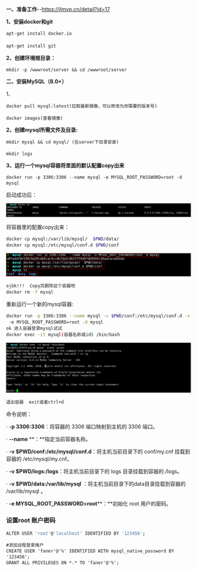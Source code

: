 **一、准备工作**--<https://jlmvp.cn/detail?id=17>

**1、安装docker和git**

```bash
apt-get install docker.io

apt-get install git
```

**2、创建环境根目录：**



```
mkdir -p /wwwroot/server && cd /wwwroot/server
```

**二、安装MySQL（8.0+）**

1、

```
docker pull mysql:latest(拉取最新镜像，可以修改为你需要的版本号)

docker images(查看镜像)
```




**2、创建mysql所需文件及目录:**



```
mkdir mysql && cd mysql/ (在server下目录安装)

mkdir logs
```

**3、运行一个mysql容器将里面的默认配置copy出来**



```
docker run -p 3306:3306 --name mysql -e MYSQL_ROOT_PASSWORD=root -d mysql
```

启动成功后：

<img src="./img/mysql1.png">

将容器里的配置copy出来：

```bash
docker cp mysql:/var/lib/mysql/  $PWD/data/
docker cp mysql:/etc/mysql/conf.d $PWD/conf
```

<img src="./img/mysql2.png">

```bash
ojbk!!!  Copy完删除这个容器吧
docker rm -f mysql
```

重新运行一个新的mysql容器:

```bash
docker run -p 3306:3306 --name mysql -v $PWD/conf:/etc/mysql/conf.d -v $PWD/logs:/logs -v $PWD/data:/var/lib/mysql
 -e MYSQL_ROOT_PASSWORD=root -d mysql
ok 进入容器登录mysql试试
docker exec -it mysql(容器名称或id) /bin/bash
```

<img src="./img/mysql3.png">

```bash
退出容器  exit或者ctrl+d
```

命令说明：

·        **-p 3306:3306**：将容器的 3306 端口映射到主机的 3306 端口。

·        **--name** **：**指定当前容器名称。

·        **-v $PWD/conf:/etc/mysql/conf.d**：将主机当前目录下的 conf/my.cnf 挂载到容器的 /etc/mysql/my.cnf。

·        **-v $PWD/logs:/logs**：将主机当前目录下的 logs 目录挂载到容器的 /logs。

·        **-v $PWD/data:/var/lib/mysql** ：将主机当前目录下的data目录挂载到容器的 /var/lib/mysql 。

·        **-e MYSQL_ROOT_PASSWORD=root****：**初始化 root 用户的密码。

### 设置root 账户密码

```bash
ALTER USER 'root'@'localhost' IDENTIFIED BY '123456';
```

```
#添加远程登录用户
CREATE USER 'faner'@'%' IDENTIFIED WITH mysql_native_password BY '123456';
GRANT ALL PRIVILEGES ON *.* TO 'faner'@'%';
```
